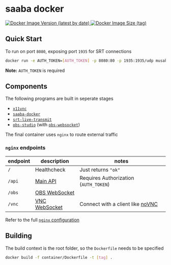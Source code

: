 # saaba docker

[
![Docker Image Version (latest by date)](https://img.shields.io/docker/v/musakui/saaba)
](https://hub.docker.com/r/musakui/saaba/tags)
[
![Docker Image Size (tag)](https://img.shields.io/docker/image-size/musakui/saaba/latest)
](https://hub.docker.com/r/musakui/saaba)

## Quick Start

To run on port `8080`, exposing port `1935` for SRT connections

```sh
docker run -e AUTH_TOKEN=[AUTH_TOKEN] -p 8080:80 -p 1935:1935/udp musakui/saaba
```

**Note:** `AUTH_TOKEN` is required

## Components

The following programs are built in seperate stages

- [`x11vnc`](https://github.com/LibVNC/x11vnc)
- [`saaba-docker`](../packages/saaba-docker)
- [`srt-live-transmit`](https://github.com/Haivision/srt)
- [`obs-studio`](https://github.com/obsproject/obs-studio) (with [`obs-websocket`](https://github.com/Palakis/obs-websocket))

The final container uses `nginx` to route external traffic

### `nginx` endpoints

| endpoint | description     | notes               |
|----------|-----------------|---------------------|
| `/`      | Healthcheck     | Just returns `"ok"` |
| `/api`   | [Main API](../packages/saaba-docker)  | Requires Authorization (`AUTH_TOKEN`) |
| `/obs`   | [OBS WebSocket](https://github.com/Palakis/obs-websocket) | |
| `/vnc`   | [VNC WebSocket](https://github.com/LibVNC/x11vnc)         | Connect with a client like [noVNC](https://github.com/novnc/noVNC) |

Refer to the full [`nginx` configuration](files/etc/nginx)

## Building

The build context is the root folder, so the `Dockerfile` needs to be specified

```sh
docker build -f container/Dockerfile -t [tag] .
```

